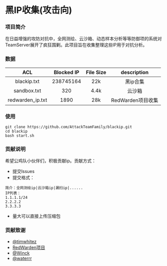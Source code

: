 # 黑IP收集(攻击向)
### 项目简介
在日益增强的攻防对抗中，全网测绘、云沙箱、动态样本分析等等防御项的系统对TeamServer展开了疯狂围剿。此项目旨在收集整理这些IP用于对抗分析。

### 数据
|ACL|Blocked IP|File Size|description
| :---: | :---: | :---: | :---: |
|blackip.txt|238745164|22k|黑ip合集|
|sandbox.txt|320|4.4k|云沙箱|
|redwarden_ip.txt|1890|28k|RedWarden项目收集|

### 使用
```
git clone https://github.com/AttackTeamFamily/blackip.git
cd blackip
bash start.sh
```

### 贡献说明
希望公鸡队小伙伴们，积极贡献ip。贡献方式：
- 提交Issues
- 提交格式：
```
简介：全网测绘ip|云沙箱ip|漏扫ip|......
IP列表：
1.1.1.1/24
2.2.2.2
3.3.3.3
```
- 量大可以直接上传压缩包
### 贡献致谢
- [@timwhitez](https://github.com/timwhitez)
- [RedWarden项目](https://github.com/mgeeky/RedWarden/edit/master/data/banned_ips.txt)
- [@Winck](https://github.com/By-Winck)
- [@waterrr](https://github.com/waterrr/BlackIP/blob/main/ip.txt)
